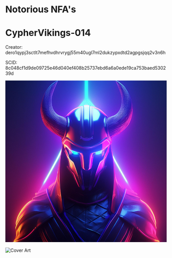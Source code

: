 # Notorious NFA's

# CypherVikings-014

Creator: dero1qypj3sctlt7mefhvdhrvrygj55m40ugl7ml2dukzypxdtd2agpgsjqq2v3n6h

SCID: 8c048cf1d9de09725e46d040ef408b25737ebd6a6a0ede19ca753baed530239d

![Cover Art](https://github.com/Notoriousjoshyb/CypherVikings-014/blob/main/CypherViking-014-IC.png?raw=true)


![Cover Art](https://github.com/Notoriousjoshyb/CypherVikings-NFA/blob/main/CypherViking-CA.png?raw=true)
